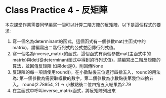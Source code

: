 # Class Practice 4 - 反矩陣
本次課堂作業需要同學編寫一個可以計算二階方陣的反矩陣，以下是這個程式的要求:
1. 寫一個名為determinant的函式，這個函式有一個參數mat(主函式中的matrix)，請編寫出二階行列式的公式並回傳行列式值。 
2. 寫一個名為inverse_matrix的函式，這個函式有兩個參數mat(主函式中的matrix)與det(從determinant函式中得到的行列式值)，請編寫出二階反矩陣的算法，並回傳反矩陣
如果det是0，則回傳None
3. 反矩陣的每一項請使用round()，在小數點後三位進行四捨五入，round的用法為:
第一個參數為需要取概數的數字，第二個參數為小數點後第幾位四捨五入。
round(2.78954, 2) -> 小數點後二位四捨五入結果為2.79
4. 在主函式中呼叫inverse_matrix函式，將反矩陣列出來
